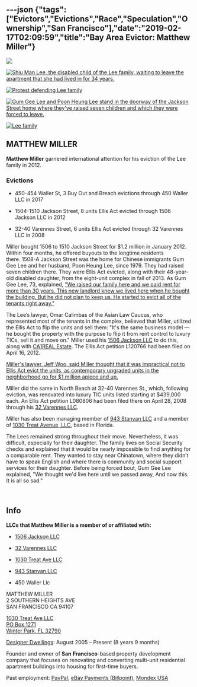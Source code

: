 ---json
{"tags":["Evictors","Evictions","Race","Speculation","Ownership","San Francisco"],"date":"2019-02-17T02:09:59","title":"Bay Area Evictor: Matthew Miller"}
---

![](https://images.squarespace-cdn.com/content/v1/52b7d7a6e4b0b3e376ac8ea2/1388680631784-AF78VGAA0PYKVRVPWXOJ/ke17ZwdGBToddI8pDm48kCA3OIBvOtoDVJVQedHsX1JZw-zPPgdn4jUwVcJE1ZvWEtT5uBSRWt4vQZAgTJucoTqqXjS3CfNDSuuf31e0tVGyt7caTAHM__qfIT6TS63kc4afZR8DQAVKsbl2Oy7Lm91lH3P2bFZvTItROhWrBJ0/Screen+Shot+2014-01-02+at+8.38.10+AM.png)

[![Shiu Man Lee, the disabled child of the Lee family, waiting to leave the apartment that she had lived in for 34 years.](https://images.squarespace-cdn.com/content/v1/52b7d7a6e4b0b3e376ac8ea2/1388680742841-6GU38O2K1C19QTWXWQFS/ke17ZwdGBToddI8pDm48kPA37o67NYJ8jdwZK2aZ-OtZw-zPPgdn4jUwVcJE1ZvWQUxwkmyExglNqGp0IvTJZUJFbgE-7XRK3dMEBRBhUpx3QC0kE10dsaTHM97ie4SnqGx-KGnba1yHLXoAx3NmWazmies8VtJZ8vzNyHNRQHc/Screen+Shot+2014-01-02+at+8.39.52+AM.png)](https://images.squarespace-cdn.com/content/v1/52b7d7a6e4b0b3e376ac8ea2/1388680742841-6GU38O2K1C19QTWXWQFS/ke17ZwdGBToddI8pDm48kPA37o67NYJ8jdwZK2aZ-OtZw-zPPgdn4jUwVcJE1ZvWQUxwkmyExglNqGp0IvTJZUJFbgE-7XRK3dMEBRBhUpx3QC0kE10dsaTHM97ie4SnqGx-KGnba1yHLXoAx3NmWazmies8VtJZ8vzNyHNRQHc/Screen+Shot+2014-01-02+at+8.39.52+AM.png) 

[![Protest defending Lee family](https://images.squarespace-cdn.com/content/v1/52b7d7a6e4b0b3e376ac8ea2/1388681035935-1F0OUQ4R8VZ4HDB34NM2/ke17ZwdGBToddI8pDm48kA4b7keqXZbl1C8B1LPgAM5Zw-zPPgdn4jUwVcJE1ZvWQUxwkmyExglNqGp0IvTJZamWLI2zvYWH8K3-s_4yszcp2ryTI0HqTOaaUohrI8PIkfiiakyHePceehgiZ18MHngtcHXaKvrFJNGnlLE7HC4/Screen+Shot+2014-01-02+at+8.44.57+AM.png)](https://images.squarespace-cdn.com/content/v1/52b7d7a6e4b0b3e376ac8ea2/1388681035935-1F0OUQ4R8VZ4HDB34NM2/ke17ZwdGBToddI8pDm48kA4b7keqXZbl1C8B1LPgAM5Zw-zPPgdn4jUwVcJE1ZvWQUxwkmyExglNqGp0IvTJZamWLI2zvYWH8K3-s_4yszcp2ryTI0HqTOaaUohrI8PIkfiiakyHePceehgiZ18MHngtcHXaKvrFJNGnlLE7HC4/Screen+Shot+2014-01-02+at+8.44.57+AM.png) 

[![Gum Gee Lee and Poon Heung Lee stand in the doorway of the Jackson Street home where they've raised seven children and which they were forced to leave.](https://images.squarespace-cdn.com/content/v1/52b7d7a6e4b0b3e376ac8ea2/1388681094557-AHJFGR3YTGOAUD1F1SHY/ke17ZwdGBToddI8pDm48kHET_SgEVNulWvvn-fiukXxZw-zPPgdn4jUwVcJE1ZvWEtT5uBSRWt4vQZAgTJucoTqqXjS3CfNDSuuf31e0tVESKonB14RPrEnfQAI6zHwMGyXqWYJp02vpFCxuzH8D1qQvevUbj177dmcMs1F0H-0/Screen+Shot+2014-01-02+at+8.45.55+AM.png)](https://images.squarespace-cdn.com/content/v1/52b7d7a6e4b0b3e376ac8ea2/1388681094557-AHJFGR3YTGOAUD1F1SHY/ke17ZwdGBToddI8pDm48kHET_SgEVNulWvvn-fiukXxZw-zPPgdn4jUwVcJE1ZvWEtT5uBSRWt4vQZAgTJucoTqqXjS3CfNDSuuf31e0tVESKonB14RPrEnfQAI6zHwMGyXqWYJp02vpFCxuzH8D1qQvevUbj177dmcMs1F0H-0/Screen+Shot+2014-01-02+at+8.45.55+AM.png) 

[![Lee family](https://images.squarespace-cdn.com/content/v1/52b7d7a6e4b0b3e376ac8ea2/1388681571753-IOYPF7CB831SBDABHOEC/ke17ZwdGBToddI8pDm48kFYmIPZ72H3ifY60AmK4kZVZw-zPPgdn4jUwVcJE1ZvWQUxwkmyExglNqGp0IvTJZUJFbgE-7XRK3dMEBRBhUpxFUr-b0k_Jqw_XvJ2zkdiW3snbdB61ChtlO7yUS7evJ9Se_1HZg7cH8HO2xJtVffA/Screen+Shot+2014-01-02+at+8.53.39+AM.png)](https://images.squarespace-cdn.com/content/v1/52b7d7a6e4b0b3e376ac8ea2/1388681571753-IOYPF7CB831SBDABHOEC/ke17ZwdGBToddI8pDm48kFYmIPZ72H3ifY60AmK4kZVZw-zPPgdn4jUwVcJE1ZvWQUxwkmyExglNqGp0IvTJZUJFbgE-7XRK3dMEBRBhUpxFUr-b0k_Jqw_XvJ2zkdiW3snbdB61ChtlO7yUS7evJ9Se_1HZg7cH8HO2xJtVffA/Screen+Shot+2014-01-02+at+8.53.39+AM.png) 

MATTHEW MILLER
--------------

**Matthew Miller** garnered international attention for his eviction of the Lee family in 2012.

### Evictions

*   450-454 Waller St, 3 Buy Out and Breach evictions through 450 Waller LLC in 2017
    
*   1504-1510 Jackson Street, 8 units Ellis Act evicted through 1506 Jackson LLC in 2012
    
*   32-40 Varennes Street, 6 units Ellis Act evicted through 32 Varennes LLC in 2008
    

Miller bought 1506 to 1510 Jackson Street for $1.2 million in January 2012. Within four months, he offered buyouts to the longtime residents there. 1508-A Jackson Street was the home for Chinese immigrants Gum Gee Lee and her husband, Poon Heung Lee, since 1979. They had raised seven children there. They were Ellis Act evicted, along with their 48-year-old disabled daughter, from the eight-unit complex in fall of 2013. As Gum Gee Lee, 73, explained, ["We raised our family here and we paid rent for more than 30 years. This new landlord knew we lived here when he bought the building. But he did not plan to keep us. He started to evict all of the tenants right away."](http://www.sfexaminer.com/sanfrancisco/ellis-act-evictions-changing-landscape-of-san-francisco-housing/Content?oid=2585077) 

The Lee’s lawyer, Omar Calimbas of the Asian Law Caucus, who represented most of the tenants in the complex, believed that Miller, utilized the Ellis Act to flip the units and sell them: "It's the same business model — he bought the property with the purpose to flip it from rent control to luxury TICs, sell it and move on." Miller used his [1506 Jackson LLC](http://www.corporationwiki.com/California/San-Francisco/1506-jackson-llc/103420069.aspx) to do this, along with [CA1REAL Estate](http://www.corporationwiki.com/p/2e9vrr/ca1real-estate). The Ellis Act petition L120766 had been filed on April 16, 2012.

[Miller's lawyer, Jeff Woo, said Miller thought that it was impractical not to Ellis Act evict the units, as contemporary upgraded units in the neighborhood go for $1 million apiece and up.](http://colorlines.com/archives/2013/10/san_francisco_chinese_family_loses_their_eviction_fight.html)

Miller did the same in North Beach at 32-40 Varennes St., which, following eviction, was renovated into luxury TIC units listed starting at $439,000 each. An Ellis Act petition L080806 had been filed there on April 28, 2008 through his [32 Varennes LLC](http://www.corporationwiki.com/California/San-Francisco/32-varennes-llc/47300803.aspx).

Miller has also been managing member of [943 Stanyan LLC](http://www.corporationwiki.com/California/San-Francisco/943-stanyan-llc/47010745.aspx) and a member of [1030 Treat Avenue, LLC](http://www.corporationwiki.com/Florida/Winter-Park/1030-treat-avenue-llc/139566760.aspx), based in Florida.

The Lees remained strong throughout their move. Nevertheless, it was difficult, especially for their daughter. The family lives on Social Security checks and explained that it would be nearly impossible to find anything for a comparable rent. They wanted to stay near Chinatown, where they didn’t have to speak English and where there is community and social support services for their daughter. Before being forced bout, Gum Gee Lee explained, "We thought we'd live here until we passed away, And now this. It is all so sad."

 

**Info**
--------

**LLCs that Matthew Miller is a member of or affiliated wtih:**

*   [1506 Jackson LLC](http://www.corporationwiki.com/California/San-Francisco/1506-jackson-llc/103420069.aspx)
    
*   [32 Varennes LLC](http://www.corporationwiki.com/California/San-Francisco/32-varennes-llc/47300803.aspx)
    
*   [1030 Treat Ave LLC](http://www.corporationwiki.com/Florida/Winter-Park/1030-treat-avenue-llc/139566760.aspx)
    
*   [943 Stanyan LLC](http://www.corporationwiki.com/California/San-Francisco/943-stanyan-llc/47010745.aspx)
    
*   450 Waller Llc
    

MATTHEW MILLER  
2 SOUTHERN HEIGHTS AVE  
SAN FRANCISCO CA 94107

[1030 Treat Ave LLC](http://www.corporationwiki.com/Florida/Winter-Park/1030-treat-avenue-llc/139566760.aspx)  
[PO Box 1271  
Winter Park, FL 32790](http://www.corporationwiki.com/Florida/Winter-Park/PO-Box-1271-Winter-Park-FL-32790-a16807748.aspx)

[Designer Dwellings](https://www.linkedin.com/search?search=&company=Designer+Dwellings&sortCriteria=R&keepFacets=true&trk=prof-exp-company-name): August 2005 – Present (8 years 9 months)

Founder and owner of **San** **Francisco**\-based property development company that focuses on renovating and converting multi-unit residential apartment buildings into housing for first-time buyers.

Past employment: [PayPal](https://www.linkedin.com/company/1482?trk=prof-0-ovw-prev_pos), [eBay Payments (Billpoint)](https://www.linkedin.com/company/1481?trk=prof-0-ovw-prev_pos), [Mondex USA](https://www.linkedin.com/search?search=&company=Mondex+USA&sortCriteria=R&keepFacets=true&trk=prof-0-ovw-prev_pos)